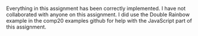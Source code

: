 Everything in this assignment has been correctly implemented.
I have not collaborated with anyone on this assignment. I did use the Double Rainbow example in the comp20 examples github for help with the JavaScript part of this assignment.